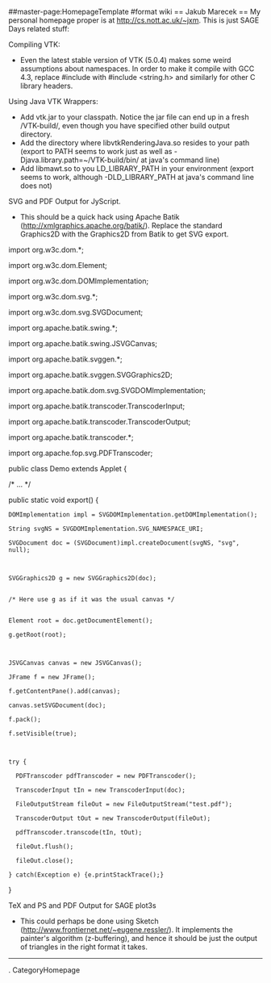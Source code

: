 ##master-page:HomepageTemplate
#format wiki
== Jakub Marecek ==
My personal homepage proper is at http://cs.nott.ac.uk/~jxm. This is just SAGE Days related stuff:

Compiling VTK:

 * Even the latest stable version of VTK (5.0.4) makes some weird assumptions about namespaces. In order to make it compile with GCC 4.3, replace #include <string> with  #include <string.h> and similarly for other C library headers.

Using Java VTK Wrappers:

 * Add vtk.jar to your classpath. Notice the jar file can end up in a fresh /VTK-build/, even though you have specified other build output directory.
 * Add the directory where libvtkRenderingJava.so resides to your path (export to PATH seems to work just as well as -Djava.library.path=~/VTK-build/bin/ at java's command line)
 * Add libmawt.so to you LD_LIBRARY_PATH in your environment (export seems to work, although -DLD_LIBRARY_PATH at java's command line does not)

SVG and PDF Output for JyScript.

 * This should be a quick hack using Apache Batik (http://xmlgraphics.apache.org/batik/). Replace the standard Graphics2D with the Graphics2D from Batik to get SVG export. 

import org.w3c.dom.*;

import org.w3c.dom.Element;

import org.w3c.dom.DOMImplementation;

import org.w3c.dom.svg.*;

import org.w3c.dom.svg.SVGDocument;



import org.apache.batik.swing.*;

import org.apache.batik.swing.JSVGCanvas;

import org.apache.batik.svggen.*;

import org.apache.batik.svggen.SVGGraphics2D;

import org.apache.batik.dom.svg.SVGDOMImplementation;

import org.apache.batik.transcoder.TranscoderInput;

import org.apache.batik.transcoder.TranscoderOutput;

import org.apache.batik.transcoder.*;

import org.apache.fop.svg.PDFTranscoder;




public class Demo extends Applet {


  /* ... */


  public static void export() {

    DOMImplementation impl = SVGDOMImplementation.getDOMImplementation();

    String svgNS = SVGDOMImplementation.SVG_NAMESPACE_URI;

    SVGDocument doc = (SVGDocument)impl.createDocument(svgNS, "svg", null);



    SVGGraphics2D g = new SVGGraphics2D(doc);

    
    /* Here use g as if it was the usual canvas */


    Element root = doc.getDocumentElement();

    g.getRoot(root);



    JSVGCanvas canvas = new JSVGCanvas();

    JFrame f = new JFrame();

    f.getContentPane().add(canvas);

    canvas.setSVGDocument(doc);

    f.pack();

    f.setVisible(true);



    try {

      PDFTranscoder pdfTranscoder = new PDFTranscoder();

      TranscoderInput tIn = new TranscoderInput(doc);

      FileOutputStream fileOut = new FileOutputStream("test.pdf");

      TranscoderOutput tOut = new TranscoderOutput(fileOut);

      pdfTranscoder.transcode(tIn, tOut);

      fileOut.flush();

      fileOut.close();

    } catch(Exception e) {e.printStackTrace();}

  }



TeX and PS and PDF Output for SAGE plot3s

 * This could perhaps be done using Sketch (http://www.frontiernet.net/~eugene.ressler/). It implements the painter's algorithm (z-buffering), and hence it should be just the output of triangles in the right format it takes.
----
 . CategoryHomepage
